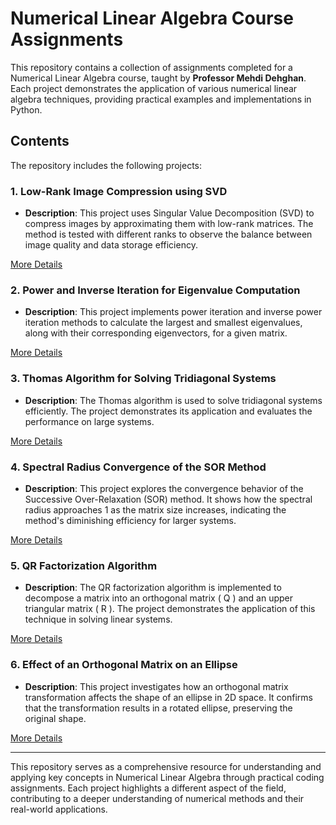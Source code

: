 # Numerical Linear Algebra Course Assignments

This repository contains a collection of assignments completed for a Numerical Linear Algebra course, taught by **Professor Mehdi Dehghan**. Each project demonstrates the application of various numerical linear algebra techniques, providing practical examples and implementations in Python.

## Contents

The repository includes the following projects:

### 1. **Low-Rank Image Compression using SVD**
   - **Description**: This project uses Singular Value Decomposition (SVD) to compress images by approximating them with low-rank matrices. The method is tested with different ranks to observe the balance between image quality and data storage efficiency.

[More Details](./ImageCompressionSVD/README.md)

### 2. **Power and Inverse Iteration for Eigenvalue Computation**
   - **Description**: This project implements power iteration and inverse power iteration methods to calculate the largest and smallest eigenvalues, along with their corresponding eigenvectors, for a given matrix.

[More Details](./PowerAndInverseIteration/README.md)

### 3. **Thomas Algorithm for Solving Tridiagonal Systems**
   - **Description**: The Thomas algorithm is used to solve tridiagonal systems efficiently. The project demonstrates its application and evaluates the performance on large systems.

[More Details]([./Thomas-Algorithm/README.md])

### 4. **Spectral Radius Convergence of the SOR Method**
   - **Description**: This project explores the convergence behavior of the Successive Over-Relaxation (SOR) method. It shows how the spectral radius approaches 1 as the matrix size increases, indicating the method's diminishing efficiency for larger systems.

[More Details](./SpectralRadiusSOR/README.md)

### 5. **QR Factorization Algorithm**
   - **Description**: The QR factorization algorithm is implemented to decompose a matrix into an orthogonal matrix \( Q \) and an upper triangular matrix \( R \). The project demonstrates the application of this technique in solving linear systems.

[More Details]([./QR-Factorization/README.md])

### 6. **Effect of an Orthogonal Matrix on an Ellipse**
   - **Description**: This project investigates how an orthogonal matrix transformation affects the shape of an ellipse in 2D space. It confirms that the transformation results in a rotated ellipse, preserving the original shape.

[More Details](./EllipseTransformation/README.md)

---

This repository serves as a comprehensive resource for understanding and applying key concepts in Numerical Linear Algebra through practical coding assignments. Each project highlights a different aspect of the field, contributing to a deeper understanding of numerical methods and their real-world applications.
